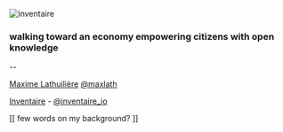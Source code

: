 ![inventaire](img/inventaire-banner-small.jpg)

### walking toward an economy empowering citizens with open knowledge

--

[Maxime Lathuilière](http://maxlath.eu)
[@maxlath](https://twitter.com/maxlath)

[Inventaire](https://inventaire.io) - [@inventaire_io](https://twitter.com/inventaire_io)


[[
few words on my background?
]]